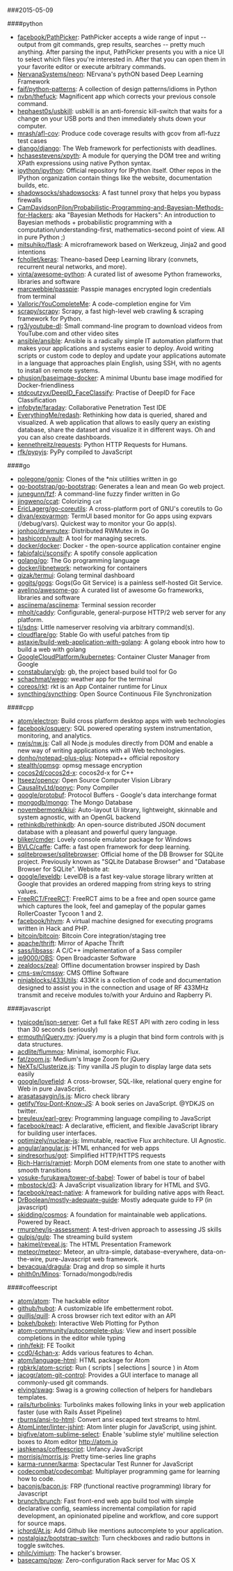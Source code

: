 ###2015-05-09

####python
* [facebook/PathPicker](https://github.com/facebook/PathPicker): PathPicker accepts a wide range of input -- output from git commands, grep results, searches -- pretty much anything. After parsing the input, PathPicker presents you with a nice UI to select which files you're interested in. After that you can open them in your favorite editor or execute arbitrary commands.
* [NervanaSystems/neon](https://github.com/NervanaSystems/neon): NErvana's pythON based Deep Learning Framework
* [faif/python-patterns](https://github.com/faif/python-patterns): A collection of design patterns/idioms in Python
* [nvbn/thefuck](https://github.com/nvbn/thefuck): Magnificent app which corrects your previous console command.
* [hephaest0s/usbkill](https://github.com/hephaest0s/usbkill):  usbkill  is an anti-forensic kill-switch that waits for a change on your USB ports and then immediately shuts down your computer.
* [mrash/afl-cov](https://github.com/mrash/afl-cov): Produce code coverage results with gcov from afl-fuzz test cases
* [django/django](https://github.com/django/django): The Web framework for perfectionists with deadlines.
* [hchasestevens/xpyth](https://github.com/hchasestevens/xpyth): A module for querying the DOM tree and writing XPath expressions using native Python syntax.
* [ipython/ipython](https://github.com/ipython/ipython): Official repository for IPython itself. Other repos in the IPython organization contain things like the website, documentation builds, etc.
* [shadowsocks/shadowsocks](https://github.com/shadowsocks/shadowsocks): A fast tunnel proxy that helps you bypass firewalls
* [CamDavidsonPilon/Probabilistic-Programming-and-Bayesian-Methods-for-Hackers](https://github.com/CamDavidsonPilon/Probabilistic-Programming-and-Bayesian-Methods-for-Hackers): aka "Bayesian Methods for Hackers": An introduction to Bayesian methods + probabilistic programming with a computation/understanding-first, mathematics-second point of view. All in pure Python ;)
* [mitsuhiko/flask](https://github.com/mitsuhiko/flask): A microframework based on Werkzeug, Jinja2 and good intentions
* [fchollet/keras](https://github.com/fchollet/keras): Theano-based Deep Learning library (convnets, recurrent neural networks, and more).
* [vinta/awesome-python](https://github.com/vinta/awesome-python): A curated list of awesome Python frameworks, libraries and software
* [marcwebbie/passpie](https://github.com/marcwebbie/passpie): Passpie manages encrypted login credentials from terminal
* [Valloric/YouCompleteMe](https://github.com/Valloric/YouCompleteMe): A code-completion engine for Vim
* [scrapy/scrapy](https://github.com/scrapy/scrapy): Scrapy, a fast high-level web crawling & scraping framework for Python.
* [rg3/youtube-dl](https://github.com/rg3/youtube-dl): Small command-line program to download videos from YouTube.com and other video sites
* [ansible/ansible](https://github.com/ansible/ansible): Ansible is a radically simple IT automation platform that makes your applications and systems easier to deploy. Avoid writing scripts or custom code to deploy and update your applications automate in a language that approaches plain English, using SSH, with no agents to install on remote systems.
* [phusion/baseimage-docker](https://github.com/phusion/baseimage-docker): A minimal Ubuntu base image modified for Docker-friendliness
* [stdcoutzyx/DeepID_FaceClassify](https://github.com/stdcoutzyx/DeepID_FaceClassify): Practise of DeepID for Face Classification
* [infobyte/faraday](https://github.com/infobyte/faraday): Collaborative Penetration Test IDE
* [EverythingMe/redash](https://github.com/EverythingMe/redash): Rethinking how data is queried, shared and visualized. A web application that allows to easily query an existing database, share the dataset and visualize it in different ways. Oh and you can also create dashboards.
* [kennethreitz/requests](https://github.com/kennethreitz/requests): Python HTTP Requests for Humans.
* [rfk/pypyjs](https://github.com/rfk/pypyjs): PyPy compiled to JavaScript

####go
* [polegone/gonix](https://github.com/polegone/gonix): Clones of the *nix utilities written in go
* [go-bootstrap/go-bootstrap](https://github.com/go-bootstrap/go-bootstrap): Generates a lean and mean Go web project.
* [junegunn/fzf](https://github.com/junegunn/fzf): A command-line fuzzy finder written in Go
* [jingweno/ccat](https://github.com/jingweno/ccat): Colorizing `cat`
* [EricLagerg/go-coreutils](https://github.com/EricLagerg/go-coreutils): A cross-platform port of GNU's coreutils to Go
* [divan/expvarmon](https://github.com/divan/expvarmon): TermUI based monitor for Go apps using expvars (/debug/vars). Quickest way to monitor your Go app(s).
* [jonhoo/drwmutex](https://github.com/jonhoo/drwmutex): Distributed RWMutex in Go
* [hashicorp/vault](https://github.com/hashicorp/vault): A tool for managing secrets.
* [docker/docker](https://github.com/docker/docker): Docker - the open-source application container engine
* [fabiofalci/sconsify](https://github.com/fabiofalci/sconsify): A spotify console application
* [golang/go](https://github.com/golang/go): The Go programming language
* [docker/libnetwork](https://github.com/docker/libnetwork): networking for containers
* [gizak/termui](https://github.com/gizak/termui): Golang terminal dashboard
* [gogits/gogs](https://github.com/gogits/gogs): Gogs(Go Git Service) is a painless self-hosted Git Service.
* [avelino/awesome-go](https://github.com/avelino/awesome-go): A curated list of awesome Go frameworks, libraries and software
* [asciinema/asciinema](https://github.com/asciinema/asciinema): Terminal session recorder
* [mholt/caddy](https://github.com/mholt/caddy): Configurable, general-purpose HTTP/2 web server for any platform.
* [tj/sdns](https://github.com/tj/sdns): Little nameserver resolving via arbitrary command(s).
* [cloudflare/go](https://github.com/cloudflare/go): Stable Go with useful patches from tip
* [astaxie/build-web-application-with-golang](https://github.com/astaxie/build-web-application-with-golang): A golang ebook intro how to build a web with golang
* [GoogleCloudPlatform/kubernetes](https://github.com/GoogleCloudPlatform/kubernetes): Container Cluster Manager from Google
* [constabulary/gb](https://github.com/constabulary/gb): gb, the project based build tool for Go
* [schachmat/wego](https://github.com/schachmat/wego): weather app for the terminal
* [coreos/rkt](https://github.com/coreos/rkt): rkt is an App Container runtime for Linux
* [syncthing/syncthing](https://github.com/syncthing/syncthing): Open Source Continuous File Synchronization

####cpp
* [atom/electron](https://github.com/atom/electron): Build cross platform desktop apps with web technologies
* [facebook/osquery](https://github.com/facebook/osquery): SQL powered operating system instrumentation, monitoring, and analytics.
* [nwjs/nw.js](https://github.com/nwjs/nw.js): Call all Node.js modules directly from DOM and enable a new way of writing applications with all Web technologies.
* [donho/notepad-plus-plus](https://github.com/donho/notepad-plus-plus): Notepad++ official repository
* [stealth/opmsg](https://github.com/stealth/opmsg): opmsg message encryption
* [cocos2d/cocos2d-x](https://github.com/cocos2d/cocos2d-x): cocos2d-x for C++
* [Itseez/opencv](https://github.com/Itseez/opencv): Open Source Computer Vision Library
* [CausalityLtd/ponyc](https://github.com/CausalityLtd/ponyc): Pony Compiler
* [google/protobuf](https://github.com/google/protobuf): Protocol Buffers - Google's data interchange format
* [mongodb/mongo](https://github.com/mongodb/mongo): The Mongo Database
* [novembermonk/kiui](https://github.com/novembermonk/kiui): Auto-layout Ui library, lightweight, skinnable and system agnostic, with an OpenGL backend
* [rethinkdb/rethinkdb](https://github.com/rethinkdb/rethinkdb): An open-source distributed JSON document database with a pleasant and powerful query language.
* [bliker/cmder](https://github.com/bliker/cmder): Lovely console emulator package for Windows
* [BVLC/caffe](https://github.com/BVLC/caffe): Caffe: a fast open framework for deep learning.
* [sqlitebrowser/sqlitebrowser](https://github.com/sqlitebrowser/sqlitebrowser): Official home of the DB Browser for SQLite project. Previously known as "SQLite Database Browser" and "Database Browser for SQLite". Website at:
* [google/leveldb](https://github.com/google/leveldb): LevelDB is a fast key-value storage library written at Google that provides an ordered mapping from string keys to string values.
* [FreeRCT/FreeRCT](https://github.com/FreeRCT/FreeRCT): FreeRCT aims to be a free and open source game which captures the look, feel and gameplay of the popular games RollerCoaster Tycoon 1 and 2.
* [facebook/hhvm](https://github.com/facebook/hhvm): A virtual machine designed for executing programs written in Hack and PHP.
* [bitcoin/bitcoin](https://github.com/bitcoin/bitcoin): Bitcoin Core integration/staging tree
* [apache/thrift](https://github.com/apache/thrift): Mirror of Apache Thrift
* [sass/libsass](https://github.com/sass/libsass): A C/C++ implementation of a Sass compiler
* [jp9000/OBS](https://github.com/jp9000/OBS): Open Broadcaster Software
* [zealdocs/zeal](https://github.com/zealdocs/zeal): Offline documentation browser inspired by Dash
* [cms-sw/cmssw](https://github.com/cms-sw/cmssw): CMS Offline Software
* [ninjablocks/433Utils](https://github.com/ninjablocks/433Utils): 433Kit is a collection of code and documentation designed to assist you in the connection and usage of RF 433MHz transmit and receive modules to/with your Arduino and Rapberry Pi.

####javascript
* [typicode/json-server](https://github.com/typicode/json-server): Get a full fake REST API with zero coding in less than 30 seconds (seriously)
* [ermouth/jQuery.my](https://github.com/ermouth/jQuery.my): jQuery.my is a plugin that bind form controls with js data structures.
* [acdlite/flummox](https://github.com/acdlite/flummox): Minimal, isomorphic Flux.
* [fat/zoom.js](https://github.com/fat/zoom.js): Medium's Image Zoom for jQuery
* [NeXTs/Clusterize.js](https://github.com/NeXTs/Clusterize.js): Tiny vanilla JS plugin to display large data sets easily
* [google/lovefield](https://github.com/google/lovefield): A cross-browser, SQL-like, relational query engine for Web in pure JavaScript.
* [arasatasaygin/is.js](https://github.com/arasatasaygin/is.js): Micro check library
* [getify/You-Dont-Know-JS](https://github.com/getify/You-Dont-Know-JS): A book series on JavaScript. @YDKJS on twitter.
* [breuleux/earl-grey](https://github.com/breuleux/earl-grey): Programming language compiling to JavaScript
* [facebook/react](https://github.com/facebook/react): A declarative, efficient, and flexible JavaScript library for building user interfaces.
* [optimizely/nuclear-js](https://github.com/optimizely/nuclear-js): Immutable, reactive Flux architecture. UI Agnostic.
* [angular/angular.js](https://github.com/angular/angular.js): HTML enhanced for web apps
* [sindresorhus/got](https://github.com/sindresorhus/got): Simplified HTTP/HTTPS requests
* [Rich-Harris/ramjet](https://github.com/Rich-Harris/ramjet): Morph DOM elements from one state to another with smooth transitions
* [yosuke-furukawa/tower-of-babel](https://github.com/yosuke-furukawa/tower-of-babel): Tower of babel is tour of babel
* [mbostock/d3](https://github.com/mbostock/d3): A JavaScript visualization library for HTML and SVG.
* [facebook/react-native](https://github.com/facebook/react-native): A framework for building native apps with React.
* [DrBoolean/mostly-adequate-guide](https://github.com/DrBoolean/mostly-adequate-guide): Mostly adequate guide to FP (in javascript)
* [skidding/cosmos](https://github.com/skidding/cosmos): A foundation for maintainable web applications. Powered by React.
* [rmurphey/js-assessment](https://github.com/rmurphey/js-assessment): A test-driven approach to assessing JS skills
* [gulpjs/gulp](https://github.com/gulpjs/gulp): The streaming build system
* [hakimel/reveal.js](https://github.com/hakimel/reveal.js): The HTML Presentation Framework
* [meteor/meteor](https://github.com/meteor/meteor): Meteor, an ultra-simple, database-everywhere, data-on-the-wire, pure-Javascript web framework.
* [bevacqua/dragula](https://github.com/bevacqua/dragula): Drag and drop so simple it hurts
* [phith0n/Minos](https://github.com/phith0n/Minos): Tornado/mongodb/redis

####coffeescript
* [atom/atom](https://github.com/atom/atom): The hackable editor
* [github/hubot](https://github.com/github/hubot): A customizable life embetterment robot.
* [quilljs/quill](https://github.com/quilljs/quill): A cross browser rich text editor with an API
* [bokeh/bokeh](https://github.com/bokeh/bokeh): Interactive Web Plotting for Python
* [atom-community/autocomplete-plus](https://github.com/atom-community/autocomplete-plus): View and insert possible completions in the editor while typing
* [rinh/fekit](https://github.com/rinh/fekit): FE Toolkit
* [ccd0/4chan-x](https://github.com/ccd0/4chan-x): Adds various features to 4chan.
* [atom/language-html](https://github.com/atom/language-html): HTML package for Atom
* [rgbkrk/atom-script](https://github.com/rgbkrk/atom-script): Run ( scripts | selections | source ) in Atom
* [jacogr/atom-git-control](https://github.com/jacogr/atom-git-control): Provides a GUI interface to manage all commonly-used git commands.
* [elving/swag](https://github.com/elving/swag): Swag is a growing collection of helpers for handlebars templates.
* [rails/turbolinks](https://github.com/rails/turbolinks): Turbolinks makes following links in your web application faster (use with Rails Asset Pipeline)
* [rburns/ansi-to-html](https://github.com/rburns/ansi-to-html): Convert ansi escaped text streams to html.
* [AtomLinter/linter-jshint](https://github.com/AtomLinter/linter-jshint): Atom linter plugin for JavaScript, using jshint.
* [bigfive/atom-sublime-select](https://github.com/bigfive/atom-sublime-select): Enable 'sublime style' multiline selection boxes to Atom editor http://atom.io
* [jashkenas/coffeescript](https://github.com/jashkenas/coffeescript): Unfancy JavaScript
* [morrisjs/morris.js](https://github.com/morrisjs/morris.js): Pretty time-series line graphs
* [karma-runner/karma](https://github.com/karma-runner/karma): Spectacular Test Runner for JavaScript
* [codecombat/codecombat](https://github.com/codecombat/codecombat): Multiplayer programming game for learning how to code.
* [baconjs/bacon.js](https://github.com/baconjs/bacon.js): FRP (functional reactive programming) library for Javascript
* [brunch/brunch](https://github.com/brunch/brunch): Fast front-end web app build tool with simple declarative config, seamless incremental compilation for rapid development, an opinionated pipeline and workflow, and core support for source maps.
* [ichord/At.js](https://github.com/ichord/At.js): Add Github like mentions autocomplete to your application.
* [nostalgiaz/bootstrap-switch](https://github.com/nostalgiaz/bootstrap-switch): Turn checkboxes and radio buttons in toggle switches.
* [philc/vimium](https://github.com/philc/vimium): The hacker's browser.
* [basecamp/pow](https://github.com/basecamp/pow): Zero-configuration Rack server for Mac OS X

